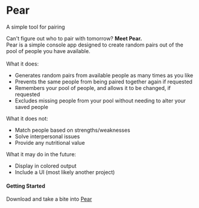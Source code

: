 # Pear
A simple tool for pairing

Can't figure out who to pair with tomorrow? <b>Meet Pear.</b><br />
Pear is a simple console app designed to create random pairs out of the pool of people you have available.
<br /><br />
What it does:
- Generates random pairs from available people as many times as you like
- Prevents the same people from being paired together again if requested
- Remembers your pool of people, and allows it to be changed, if requested
- Excludes missing people from your pool without needing to alter your saved people

What it does not:
- Match people based on strengths/weaknesses
- Solve interpersonal issues
- Provide any nutritional value

What it may do in the future:
- Display in colored output
- Include a UI (most likely another project)

<h4>Getting Started</h4>
Download and take a bite into <a href=./Pear.exe>Pear</a>

